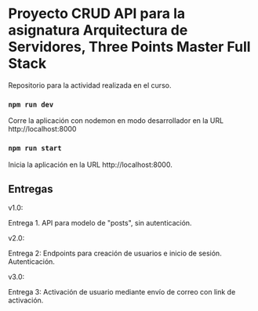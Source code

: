 # Proyecto CRUD API para la asignatura Arquitectura de Servidores, Three Points Master Full Stack

Repositorio para la actividad realizada en el curso.

### `npm run dev`

Corre la aplicación con nodemon en modo desarrollador en la URL http://localhost:8000


### `npm run start`

Inicia la aplicación en la URL http://localhost:8000.

## Entregas

v1.0:

Entrega 1. API para modelo de "posts", sin autenticación.

v2.0:

Entrega 2: Endpoints para creación de usuarios e inicio de sesión. Autenticación.

v3.0:

Entrega 3: Activación de usuario mediante envío de correo con link de activación.
